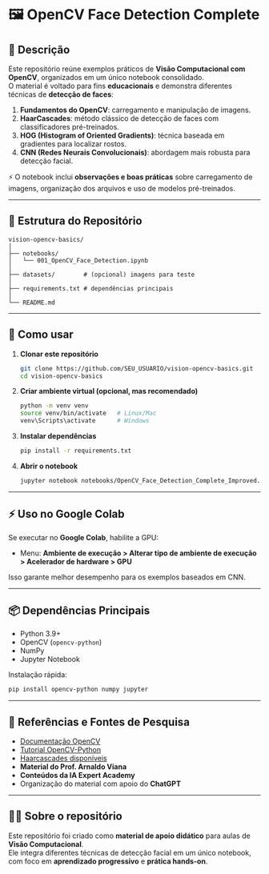 # 🖼️ OpenCV Face Detection Complete

## 📌 Descrição
Este repositório reúne exemplos práticos de **Visão Computacional com OpenCV**, organizados em um único notebook consolidado.  
O material é voltado para fins **educacionais** e demonstra diferentes técnicas de **detecção de faces**:

1. **Fundamentos do OpenCV**: carregamento e manipulação de imagens.  
2. **HaarCascades**: método clássico de detecção de faces com classificadores pré-treinados.  
3. **HOG (Histogram of Oriented Gradients)**: técnica baseada em gradientes para localizar rostos.  
4. **CNN (Redes Neurais Convolucionais)**: abordagem mais robusta para detecção facial.  

⚡ O notebook inclui **observações e boas práticas** sobre carregamento de imagens, organização dos arquivos e uso de modelos pré-treinados.  

---

## 📂 Estrutura do Repositório
```
vision-opencv-basics/
│
├── notebooks/
│   └── 001_OpenCV_Face_Detection.ipynb
│
├── datasets/        # (opcional) imagens para teste
│
├── requirements.txt # dependências principais
│
└── README.md
```

---

## 🚀 Como usar

1. **Clonar este repositório**
   ```bash
   git clone https://github.com/SEU_USUARIO/vision-opencv-basics.git
   cd vision-opencv-basics
   ```

2. **Criar ambiente virtual (opcional, mas recomendado)**
   ```bash
   python -m venv venv
   source venv/bin/activate   # Linux/Mac
   venv\Scripts\activate      # Windows
   ```

3. **Instalar dependências**
   ```bash
   pip install -r requirements.txt
   ```

4. **Abrir o notebook**
   ```bash
   jupyter notebook notebooks/OpenCV_Face_Detection_Complete_Improved.ipynb
   ```

---

## ⚡ Uso no Google Colab
Se executar no **Google Colab**, habilite a GPU:  
- Menu: **Ambiente de execução > Alterar tipo de ambiente de execução > Acelerador de hardware > GPU**  

Isso garante melhor desempenho para os exemplos baseados em CNN.

---

## 📦 Dependências Principais
- Python 3.9+  
- OpenCV (`opencv-python`)  
- NumPy  
- Jupyter Notebook  

Instalação rápida:
```bash
pip install opencv-python numpy jupyter
```

---

## 🔗 Referências e Fontes de Pesquisa
- [Documentação OpenCV](https://docs.opencv.org/)  
- [Tutorial OpenCV-Python](https://opencv-python-tutroals.readthedocs.io/)  
- [Haarcascades disponíveis](https://github.com/opencv/opencv/tree/master/data/haarcascades)  
- **Material do Prof. Arnaldo Viana**  
- **Conteúdos da IA Expert Academy**  
- Organização do material com apoio do **ChatGPT**  

---

## 👨‍🏫 Sobre o repositório
Este repositório foi criado como **material de apoio didático** para aulas de **Visão Computacional**.  
Ele integra diferentes técnicas de detecção facial em um único notebook, com foco em **aprendizado progressivo** e **prática hands-on**.
